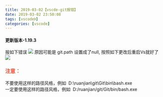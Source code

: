 ```yaml
---
title: 2019-03-02【vscde-git报错】
date: 2019-03-02 23:50:08
tags: [vscode》]
categories: [vscode]
---
```


#### 更新版本-1.19.3
报如下错误
![](https://user-gold-cdn.xitu.io/2018/2/1/1614f0384a6c3daa?w=997&h=74&f=png&s=10671)
原因可能是 git.path 设置成了null, 按照如下更改后重启Vs就好了
![](https://user-gold-cdn.xitu.io/2018/2/1/1614f082d62a9ac5?w=1304&h=284&f=png&s=55850)
<h3 style="color: #f34e33;">注意：</h3>
不要使用这样的路径风格，例如&nbsp;&nbsp;D:\ruanjian\git\Git\bin\bash.exe <br/>
一定要使用这样的路径风格，例如&nbsp;&nbsp;D:/ruanjian/git/Git/bin/bash.exe